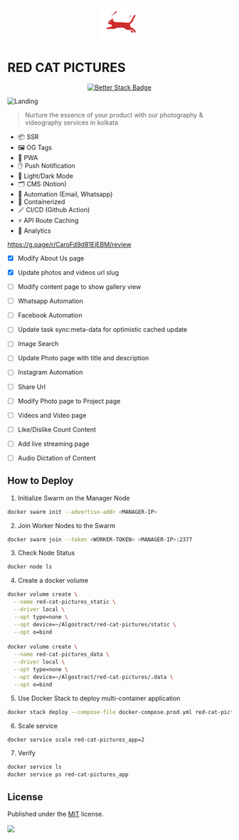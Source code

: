 <p align="center">
  <img src="./public/logo-light.png" lt="Logo" width="80" />
<p>

# RED CAT PICTURES

<p align="center">
  <a href="https://redcatpictures.betteruptime.com">
    <img src="https://uptime.betterstack.com/status-badges/v3/monitor/10v2y.svg" alt="Better Stack Badge">
  </a>
</p>

![Landing](public/previews/landing.webp)

> Nurture the essence of your product with our photography & videography services in kolkata

- 📦 SSR
- 🖼️ OG Tags
- 🚀 PWA
- ✋ Push Notification
- 🌙 Light/Dark Mode
- 🗂️ CMS (Notion)
- 🤖 Automation (Email, Whatsapp)
- 🐋 Containerized
- 🪄 CI/CD (Github Action)
- ⚡️ API Route Caching
- 📐 Analytics

https://g.page/r/CaroFd9d81EjEBM/review

- [x] Modify About Us page
- [x] Update photos and videos url slug

- [ ] Modify content page to show gallery view
- [ ] Whatsapp Automation

- [ ] Facebook Automation
- [ ] Update task sync:meta-data for optimistic cached update
- [ ] Image Search
- [ ] Update Photo page with title and description
- [ ] Instagram Automation
- [ ] Share Url
- [ ] Modify Photo page to Project page
- [ ] Videos and Video page
- [ ] Like/Dislike Count Content
- [ ] Add live streaming page
- [ ] Audio Dictation of Content

## How to Deploy

1. Initialize Swarm on the Manager Node

```bash
docker swarm init --advertise-addr <MANAGER-IP>
```

2. Join Worker Nodes to the Swarm

```bash
docker swarm join --token <WORKER-TOKEN> <MANAGER-IP>:2377
```

3. Check Node Status

```bash
docker node ls
```

4. Create a docker volume

```bash
docker volume create \
  --name red-cat-pictures_static \
  --driver local \
  --opt type=none \
  --opt device=~/Algostract/red-cat-pictures/static \
  --opt o=bind

docker volume create \
  --name red-cat-pictures_data \
  --driver local \
  --opt type=none \
  --opt device=~/Algostract/red-cat-pictures/.data \
  --opt o=bind
```

5. Use Docker Stack to deploy multi-container application

```bash
docker stack deploy --compose-file docker-compose.prod.yml red-cat-pictures
```

6. Scale service

```bash
docker service scale red-cat-pictures_app=2
```

7. Verify

```bash
docker service ls
docker service ps red-cat-pictures_app
```

## License

Published under the [MIT](https://github.com/Algostract/red-cat-pictures/blob/main/LICENSE) license.
<br><br>
<a href="https://github.com/Algostract/red-cat-pictures/graphs/contributors">
<img src="https://contrib.rocks/image?repo=Algostract/red-cat-pictures" />
</a>
